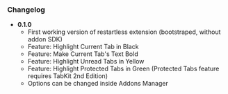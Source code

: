 ### Changelog


- **0.1.0**
  - First working version of restartless extension (bootstraped, without addon SDK)
  - Feature: Highlight Current Tab in Black
  - Feature: Make Current Tab's Text Bold
  - Feature: Highlight Unread Tabs in Yellow
  - Feature: Highlight Protected Tabs in Green (Protected Tabs feature requires TabKit 2nd Edition)
  - Options can be changed inside Addons Manager

